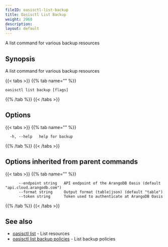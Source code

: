 ```yaml
---
fileID: oasisctl-list-backup
title: Oasisctl List Backup
weight: 2960
description: 
layout: default
---
```

A list command for various backup resources

## Synopsis

A list command for various backup resources

{{< tabs >}}
{{% tab name="" %}}
```
oasisctl list backup [flags]
```
{{% /tab %}}
{{< /tabs >}}

## Options

{{< tabs >}}
{{% tab name="" %}}
```
  -h, --help   help for backup
```
{{% /tab %}}
{{< /tabs >}}

## Options inherited from parent commands

{{< tabs >}}
{{% tab name="" %}}
```
      --endpoint string   API endpoint of the ArangoDB Oasis (default "api.cloud.arangodb.com")
      --format string     Output format (table|json) (default "table")
      --token string      Token used to authenticate at ArangoDB Oasis
```
{{% /tab %}}
{{< /tabs >}}

## See also

* [oasisctl list]()	 - List resources
* [oasisctl list backup policies](oasisctl-list-backup-policies)	 - List backup policies

